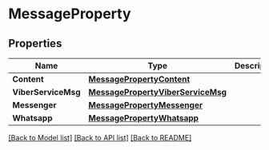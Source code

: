 # MessageProperty

## Properties
Name | Type | Description | Notes
------------ | ------------- | ------------- | -------------
**Content** | [**MessagePropertyContent**](MessageProperty_content.md) |  | 
**ViberServiceMsg** | [**MessagePropertyViberServiceMsg**](MessageProperty_viber_service_msg.md) |  | [optional] 
**Messenger** | [**MessagePropertyMessenger**](MessageProperty_messenger.md) |  | [optional] 
**Whatsapp** | [**MessagePropertyWhatsapp**](MessageProperty_whatsapp.md) |  | [optional] 

[[Back to Model list]](../README.md#documentation-for-models) [[Back to API list]](../README.md#documentation-for-api-endpoints) [[Back to README]](../README.md)


